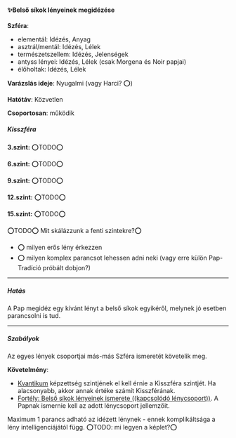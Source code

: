 #### ✨Belső síkok lényeinek megidézése

**Szféra**:
- elementál: Idézés, Anyag
- asztrál/mentál: Idézés, Lélek
- természetszellem: Idézés, Jelenségek
- antyss lényei: Idézés, Lélek (csak Morgena és Noir papjai)
- élőholtak: Idézés, Lélek

**Varázslás ideje**: Nyugalmi (vagy Harci? ⭕)

**Hatótáv**: Közvetlen

**Csoportosan**: működik

##### Kisszféra

**3.szint:** ⭕TODO⭕

**6.szint:** ⭕TODO⭕

**9.szint:** ⭕TODO⭕

**12.szint:** ⭕TODO⭕

**15.szint:** ⭕TODO⭕


⭕TODO⭕ Mit skálázzunk a fenti szintekre?⭕
- ⭕ milyen erős lény érkezzen
- ⭕ milyen komplex parancsot lehessen adni neki (vagy erre külön Pap-Tradíció próbált dobjon?)

---
##### Hatás

A Pap megidéz egy kívánt lényt a belső síkok egyikéről, melynek jó esetben parancsolni is tud.

---
##### Szabályok

Az egyes lények csoportjai más-más Szféra ismeretét követelik meg.

**Követelmény**:
- [Kvantikum](../kepzettsegek.tudomanyos/kvantikum.md) képzettség szintjének el kell érnie a Kisszféra szintjét. Ha alacsonyabb, akkor annak értéke számít Kisszférának.
- [Fortély: Belső síkok lényeinek ismerete ((kapcsolódó lénycsoport))](../fortelyok.misztikus/belso_sikok_lenyeinek_ismerete.md). A Papnak ismernie kell az adott lénycsoport jellemzőit.

Maximum 1 parancs adható az idézett lénynek - ennek komplikáltsága a lény intelligenciájától függ. ⭕TODO: mi legyen a képlet?⭕
